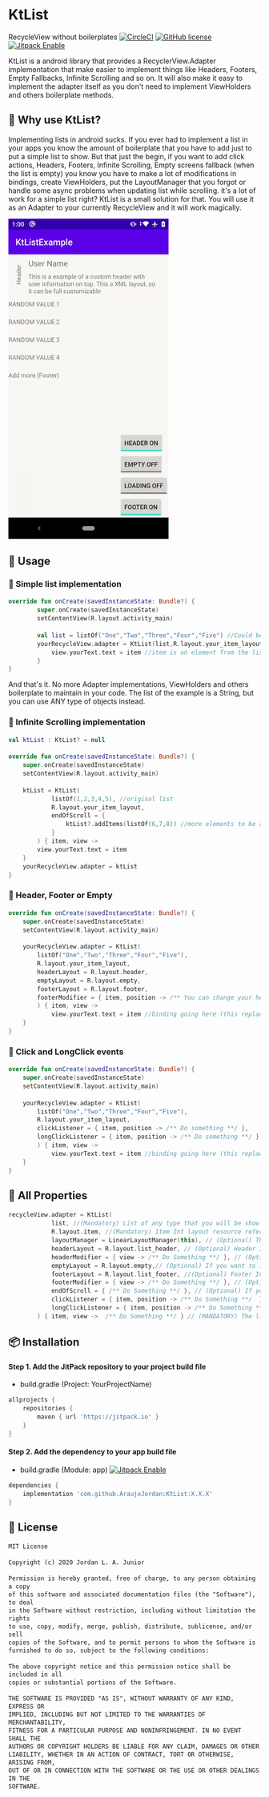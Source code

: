 # KtList
RecycleView without boilerplates
[![CircleCI](https://circleci.com/gh/AraujoJordan/KtList.svg?style=shield)](https://circleci.com/gh/AraujoJordan/KtList)
[![GitHub license](https://img.shields.io/github/license/Naereen/StrapDown.js.svg)](https://github.com/AraujoJordan/KtList/LICENSE)
[![Jitpack Enable](https://jitpack.io/v/AraujoJordan/KtList.svg)](https://jitpack.io/AraujoJordan/KtList/)


KtList is a android library that provides a RecyclerView.Adapter implementation that make easier to implement things like Headers, Footers, Empty Fallbacks, Infinite Scrolling and so on. It will also make it easy to implement the adapter itself as you don't need to implement ViewHolders and others boilerplate methods.

## 🚀 Why use KtList?

Implementing lists in android sucks. If you ever had to implement a list in your apps you know the amount of boilerplate that you have to add just to put a simple list to show. But that just the begin, if you want to add click actions, Headers, Footers, Infinite Scrolling, Empty screens fallback (when the list is empty) you know you have to make a lot of modifications in bindings, create ViewHolders, put the LayoutManager that you forgot or handle some async problems when updating list while scrolling. it's a lot of work for a simple list right?
KtList is a small solution for that. You will use it as an Adapter to your currently RecycleView and it will work magically.

![](docs/assets/ktlist.gif)

## 📖 Usage

### 🌟 Simple list implementation
```kotlin
override fun onCreate(savedInstanceState: Bundle?) {
        super.onCreate(savedInstanceState)
        setContentView(R.layout.activity_main)                    

        val list = listOf("One","Two","Three","Four","Five") //Could be any type of object
        yourRecycleView.adapter = KtList(list,R.layout.your_item_layout) { item, view ->
            view.yourText.text = item //item is an element from the listOf above
        }
}
```
And that's it. No more Adapter implementations, ViewHolders and others boilerplate to maintain in your code.
The list of the example is a String, but you can use ANY type of objects instead.

### 🌟 Infinite Scrolling implementation
```kotlin
val ktList : KtList? = null 

override fun onCreate(savedInstanceState: Bundle?) {
    super.onCreate(savedInstanceState)
    setContentView(R.layout.activity_main)                    
    
    ktList = KtList(
            listOf(1,2,3,4,5), //original list
            R.layout.your_item_layout,
            endOfScroll = {
                ktList?.addItems(listOf(6,7,8)) //more elements to be add to the list
            }
        ) { item, view ->
        view.yourText.text = item
    }
    yourRecycleView.adapter = ktList
}
```
### 🌟 Header, Footer or Empty
```kotlin
override fun onCreate(savedInstanceState: Bundle?) {
    super.onCreate(savedInstanceState)
    setContentView(R.layout.activity_main)                    
    
    yourRecycleView.adapter = KtList(
        listOf("One","Two","Three","Four","Five"),
        R.layout.your_item_layout,
        headerLayout = R.layout.header,
        emptyLayout = R.layout.empty,
        footerLayout = R.layout.footer,
        footerModifier = { item, position -> /** You can change your header/footer like this here **/ }
        ) { item, view ->
            view.yourText.text = item //binding going here (this replace the ViewHolder)
    }
}
```
### 🌟 Click and LongClick events
```kotlin
override fun onCreate(savedInstanceState: Bundle?) {
    super.onCreate(savedInstanceState)
    setContentView(R.layout.activity_main)                    
    
    yourRecycleView.adapter = KtList(
        listOf("One","Two","Three","Four","Five"),
        R.layout.your_item_layout,
        clickListener = { item, position -> /** Do something **/ },
        longClickListener = { item, position -> /** Do something **/ }
        ) { item, view ->
            view.yourText.text = item //binding going here (this replace the ViewHolder)
    }
}
```

## 📖 All Properties
```kotlin
recycleView.adapter = KtList(
            list, //(Mandatory) List of any type that you will be show (ex: ArrayList<String>, LinkedList<Person>, listOf(1,2,3)...)
            R.layout.item, //(Mandatory) Item Int layout resource reference (ex: R.layout.item_view)
            layoutManager = LinearLayoutManager(this), // (Optional) The type of layout, if you don't put it, it will be LinearLayout
            headerLayout = R.layout.list_header, // (Optional) Header Int layout resource reference (ex: R.layout.list_header)
            headerModifier = { view -> /** Do Something **/ }, // (Optional) If you want to modifier your header elements, use this param
            emptyLayout = R.layout.empty,// (Optional) If you want to implement infinite scrolling, implement this lambda
            footerLayout = R.layout.list_footer, //(Optional) Footer Int layout resource reference (ex: R.layout.list_footer)
            footerModifier = { view -> /** Do Something **/ }, // (Optional) If you want to modifier your footer elements, use this param
            endOfScroll = { /** Do Something **/ }, // (Optional) If you want to implement infinite scrolling, implement this lambda
            clickListener = { item, position -> /** Do Something **/  },// (Optional) If you want to implement click action in the entire list item, implement this lambda
            longClickListener = { item, position -> /** Do Something **/  }// (Optional) If you want to implement long click action in the entire list item, implement this lambda
        ) { item, view ->  /** Do Something **/ } // (MANDATORY) The list item binding
```

## 📦 Installation

#### Step 1. Add the JitPack repository to your project build file

+ build.gradle (Project: YourProjectName)
```gradle
allprojects {
	repositories {
		maven { url 'https://jitpack.io' }
	}
}
```

#### Step 2. Add the dependency to your app build file 

+ build.gradle (Module: app) [![Jitpack Enable](https://jitpack.io/v/AraujoJordan/KtList.svg)](https://jitpack.io/AraujoJordan/KtList/)
```gradle
dependencies {
	implementation 'com.github.AraujoJordan:KtList:X.X.X'
}
```


## 📄 License
```
MIT License

Copyright (c) 2020 Jordan L. A. Junior

Permission is hereby granted, free of charge, to any person obtaining a copy
of this software and associated documentation files (the "Software"), to deal
in the Software without restriction, including without limitation the rights
to use, copy, modify, merge, publish, distribute, sublicense, and/or sell
copies of the Software, and to permit persons to whom the Software is
furnished to do so, subject to the following conditions:

The above copyright notice and this permission notice shall be included in all
copies or substantial portions of the Software.

THE SOFTWARE IS PROVIDED "AS IS", WITHOUT WARRANTY OF ANY KIND, EXPRESS OR
IMPLIED, INCLUDING BUT NOT LIMITED TO THE WARRANTIES OF MERCHANTABILITY,
FITNESS FOR A PARTICULAR PURPOSE AND NONINFRINGEMENT. IN NO EVENT SHALL THE
AUTHORS OR COPYRIGHT HOLDERS BE LIABLE FOR ANY CLAIM, DAMAGES OR OTHER
LIABILITY, WHETHER IN AN ACTION OF CONTRACT, TORT OR OTHERWISE, ARISING FROM,
OUT OF OR IN CONNECTION WITH THE SOFTWARE OR THE USE OR OTHER DEALINGS IN THE
SOFTWARE.
```
